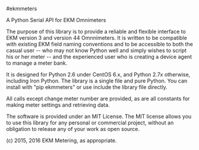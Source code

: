 #ekmmeters

A Python Serial API for EKM Omnimeters

The purpose of this library is to provide a reliable and flexible interface to EKM version 3 and version 44 Omnnimeters.  It is written to be compatible with existing EKM field naming conventions and to be accessible to both the casual user -- who may not know Python well and simply wishes to script his or her meter -- and the experienced user who is creating a device agent to manage a meter bank.

It is designed for Python 2.6 under CentOS 6.x, and Python 2.7x otherwise, including Iron Python.  The library is a single file and pure Python.  You can install with "pip ekmmeters" or use include the library file directly.

All calls except change meter number are provided, as are all constants for making meter settings and retrieving data.

The software is provided under an MIT License.  The MIT license allows you to use this library for any personal or commercial project, without an obligation to release any of your work as open source.   

(c) 2015, 2016 EKM Metering, as appropriate.
